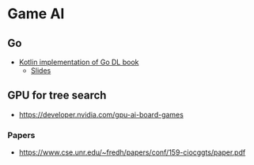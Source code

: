 # Game AI

## Go

* [Kotlin implementation of Go DL book](https://github.com/uberto/kakomu)
  + [Slides](https://de.slideshare.net/ubertobarbini/go-kotlin-go)
  
## GPU for tree search

* https://developer.nvidia.com/gpu-ai-board-games

### Papers

* https://www.cse.unr.edu/~fredh/papers/conf/159-ciocggts/paper.pdf
